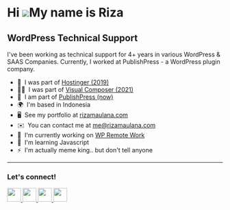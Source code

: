Hi ![](https://user-images.githubusercontent.com/18350557/176309783-0785949b-9127-417c-8b55-ab5a4333674e.gif)My name is Riza
============================================================================================================================

WordPress Technical Support
---------------------------

I've been working as technical support for 4+ years in various WordPress & SAAS Companies. Currently, I worked at PublishPress - a WordPress plugin company.

* 🧢  I was part of [Hostinger (2019)](https://github.com/hostinger)
* 👨‍🍳  I was part of [Visual Composer (2021)](https://github.com/VisualComposer)
* 🐧  I am part of [PublishPress (now)](https://github.com/publishpress)
* 🌍  I'm based in Indonesia
* 🖥️  See my portfolio at [rizamaulana.com](https://rizamaulana.com/)
* ✉️  You can contact me at [me@rizamaulana.com](mailto:me@rizamaulana.com)
* 🚀  I'm currently working on [WP Remote Work](https://wpremotework.com/)
* 🧠  I'm learning Javascript
* ⚡  I'm actually meme king.. but don't tell anyone
---------------------------
### Let's connect!

                  
                  
<p align="left">
                      <a href="https://www.facebook.com/rizaardiyanto1412" target="_blank" rel="noreferrer">
                    <picture>
                    <source media="(prefers-color-scheme: dark)" srcset="https://raw.githubusercontent.com/rizaardiyanto1412/rizaardiyanto1412/80d850adfc9dacf3466be91dde1a54e552ff0e8b/images/facebook-dark.svg" />
                    <source media="(prefers-color-scheme: light)" srcset="https://raw.githubusercontent.com/rizaardiyanto1412/rizaardiyanto1412/5e7fe66a4faff599ca77ffe05f7d86eae31e7044/images/facebook-white.svg" />
                    <img src="https://raw.githubusercontent.com/rizaardiyanto1412/rizaardiyanto1412/5e7fe66a4faff599ca77ffe05f7d86eae31e7044/images/facebook-white.svg" width="32" height="32" />
                    </picture>
                    </a>
                      <a href="https://www.github.com/rizaardiyanto1412" target="_blank" rel="noreferrer">
                    <picture>
                    <source media="(prefers-color-scheme: dark)" srcset="https://raw.githubusercontent.com/danielcranney/readme-generator/main/public/icons/socials/github-dark.svg" />
                    <source media="(prefers-color-scheme: light)" srcset="https://raw.githubusercontent.com/danielcranney/readme-generator/main/public/icons/socials/github.svg" />
                    <img src="https://raw.githubusercontent.com/danielcranney/readme-generator/main/public/icons/socials/github.svg" width="32" height="32" />
                    </picture>
                    </a>
                      <a href="https://www.linkedin.com/in/rizaardiyanto" target="_blank" rel="noreferrer">
                    <picture>
                    <source media="(prefers-color-scheme: dark)" srcset="https://raw.githubusercontent.com/rizaardiyanto1412/rizaardiyanto1412/80d850adfc9dacf3466be91dde1a54e552ff0e8b/images/linkedin-dark.svg" />
                    <source media="(prefers-color-scheme: light)" srcset="https://raw.githubusercontent.com/rizaardiyanto1412/rizaardiyanto1412/5e7fe66a4faff599ca77ffe05f7d86eae31e7044/images/linkedin-white.svg" />
                    <img src="https://raw.githubusercontent.com/rizaardiyanto1412/rizaardiyanto1412/5e7fe66a4faff599ca77ffe05f7d86eae31e7044/images/linkedin-white.svg" width="32" height="32" />
                    </picture>
                    </a>
                      <a href="https://www.x.com/rizaardiyanto" target="_blank" rel="noreferrer">
                    <picture>
                    <source media="(prefers-color-scheme: dark)" srcset="https://raw.githubusercontent.com/danielcranney/readme-generator/main/public/icons/socials/twitter-dark.svg" />
                    <source media="(prefers-color-scheme: light)" srcset="https://raw.githubusercontent.com/danielcranney/readme-generator/main/public/icons/socials/twitter.svg" />
                    <img src="https://raw.githubusercontent.com/danielcranney/readme-generator/main/public/icons/socials/twitter.svg" width="32" height="32" />
                    </picture>
                    </a></p>
